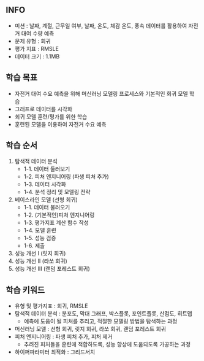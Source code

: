 ## INFO
- 미션 : 날짜, 계절, 근무일 여부, 날짜, 온도, 체감 온도, 풍속 데이터를 활용하여 자전거 대여 수량 예측
- 문제 유형 : 회귀
- 평가 지표 : RMSLE
- 데이터 크기 : 1.1MB

## 학습 목표
- 자전거 대여 수요 예측을 위해 머신러닝 모델링 프로세스와 기본적인 회귀 모델 학습
- 그래프로 데이터를 시각화
- 회귀 모델 훈련/평가를 위한 학습
- 훈련된 모델을 이용하여 자전거 수요 예측

## 학습 순서
1. 탐색적 데이터 분석
    - 1-1. 데이터 둘러보기
    - 1-2. 피처 엔지니어링 (파생 피처 추가)
    - 1-3. 데이터 시각화
    - 1-4. 분석 정리 및 모델링 전략
2. 베이스라인 모델 (선형 회귀)
    - 1-1. 데이터 불러오기
    - 1-2. (기본적인)피처 엔지니어링
    - 1-3. 평가지표 계산 함수 작성
    - 1-4. 모델 훈련
    - 1-5. 성능 검증
    - 1-6. 제출
3. 성능 개선 I (릿지 회귀)
4. 성능 개선 II (라쏘 회귀)
5. 성능 개선 III (랜덤 포레스트 회귀)

## 학습 키워드
- 유형 및 평가지표 : 회귀, RMSLE
- 탐색적 데이터 분석 : 분포도, 막대 그래프, 박스플롯, 포인트플롯, 산점도, 히트맵
    - 예측에 도움이 될 피처를 추리고, 적절한 모델링 방법을 탐색하는 과정
- 머신러닝 모델 : 선형 회귀, 릿지 회귀, 라쏘 회귀, 랜덤 포레스트 회귀
- 피처 엔지니어링 : 파생 피처 추가, 피처 제거
    - 추려진 피처들을 훈련에 적합하도록, 성능 향상에 도움되도록 가공하는 과정
- 하이퍼파라미터 최적화 : 그리드서치